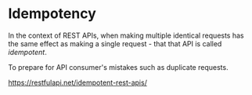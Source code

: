 # Idempotency

In the context of REST APIs, when making multiple identical requests has the same effect as making a single request - that that API is called *idempotent*.

To prepare for API consumer's mistakes such as duplicate requests.

https://restfulapi.net/idempotent-rest-apis/
